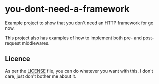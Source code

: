 # you-dont-need-a-framework

Example project to show that you don't need an HTTP framework for go now.

This project also has examples of how to implement both pre- and post-request middlewares.

## Licence
As per the [LICENSE](LICENSE) file, you can do whatever you want with this.
I don't care, just don't bother me about it.